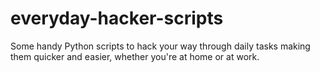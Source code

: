 # everyday-hacker-scripts
Some handy Python scripts to hack your way through daily tasks making them quicker and easier, whether you're at home or at work.
